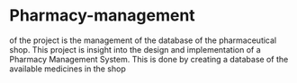 # Pharmacy-management
of the project is the management of the database of the pharmaceutical shop. This project is insight into the design and implementation of a Pharmacy Management System. This is done by creating a database of the available medicines in the shop
